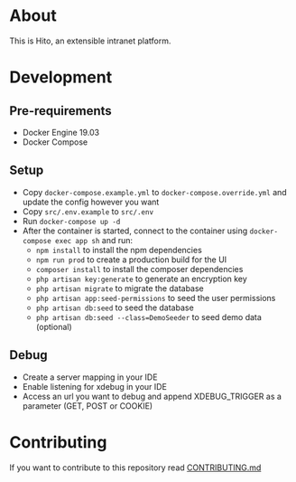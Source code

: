 # About
This is Hito, an extensible intranet platform.

# Development

## Pre-requirements
* Docker Engine 19.03
* Docker Compose

## Setup
* Copy `docker-compose.example.yml` to `docker-compose.override.yml` and update the config however you want
* Copy `src/.env.example` to `src/.env`
* Run `docker-compose up -d`
* After the container is started, connect to the container using `docker-compose exec app sh` and run:
  * `npm install` to install the npm dependencies
  * `npm run prod` to create a production build for the UI
  * `composer install` to install the composer dependencies
  * `php artisan key:generate` to generate an encryption key
  * `php artisan migrate` to migrate the database
  * `php artisan app:seed-permissions` to seed the user permissions
  * `php artisan db:seed` to seed the database
  * `php artisan db:seed --class=DemoSeeder` to seed demo data (optional)

## Debug
* Create a server mapping in your IDE
* Enable listening for xdebug in your IDE
* Access an url you want to debug and append XDEBUG_TRIGGER as a parameter (GET, POST or COOKIE)

# Contributing
If you want to contribute to this repository read [CONTRIBUTING.md](CONTRIBUTING.md)
